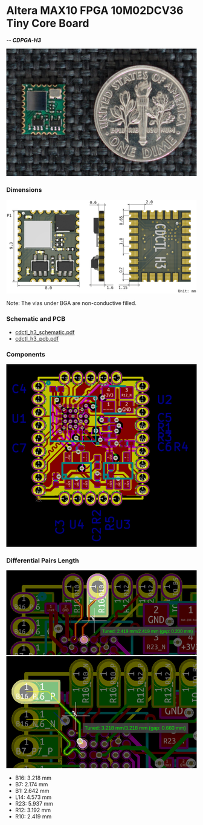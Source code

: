 Altera MAX10 FPGA 10M02DCV36 Tiny Core Board
=======================================
***-- CDPGA-H3***

<img src="img/cdctl-h2.jpg" style="max-width:100%">

### Dimensions

<img src="files/cdctl_h3_dimension.svg" style="max-width:100%">

Note: The vias under BGA are non-conductive filled.

### Schematic and PCB

 - [cdctl_h3_schematic.pdf](files/cdctl_h3_schematic.pdf)
 - [cdctl_h3_pcb.pdf](files/cdctl_h3_pcb.pdf)

### Components

<img src="files/cdctl_h3_component.png" style="max-width:100%">

### Differential Pairs Length

<img src="img/tuned1.png" style="max-width:100%">

<img src="img/tuned2.png" style="max-width:100%">

 - B16: 3.218 mm
 - B7: 2.174 mm
 - B1: 2.642 mm
 - L14: 4.573 mm
 - R23: 5.937 mm
 - R12: 3.192 mm
 - R10: 2.419 mm

